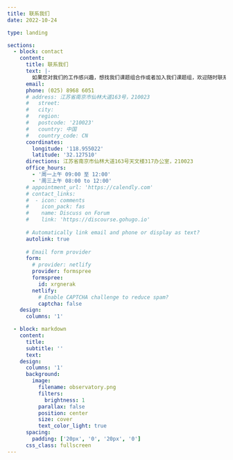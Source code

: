 ```yaml
---
title: 联系我们
date: 2022-10-24

type: landing

sections:
  - block: contact
    content:
      title: 联系我们
      text: |-
        如果您对我们的工作感兴趣，想找我们课题组合作或者加入我们课题组，欢迎随时联系我们。
      email: 
      phone: (025) 8968 6051
      # address: 江苏省南京市仙林大道163号，210023
      #   street: 
      #   city: 
      #   region: 
      #   postcode: '210023'
      #   country: 中国
      #   country_code: CN
      coordinates:
        longitude: '118.955022'
        latitude: '32.127510'
      directions: 江苏省南京市仙林大道163号天文楼317办公室，210023
      office_hours:
        - '周一上午 09:00 至 12:00'
        - '周三上午 08:00 to 12:00'
      # appointment_url: 'https://calendly.com'
      # contact_links:
      #  - icon: comments
      #    icon_pack: fas
      #    name: Discuss on Forum
      #    link: 'https://discourse.gohugo.io'
    
      # Automatically link email and phone or display as text?
      autolink: true
    
      # Email form provider
      form:
        # provider: netlify
        provider: formspree
        formspree:
          id: xrgnerak
        netlify:
          # Enable CAPTCHA challenge to reduce spam?
          captcha: false
    design:
      columns: '1'

  - block: markdown
    content:
      title:
      subtitle: ''
      text:
    design:
      columns: '1'
      background:
        image: 
          filename: observatory.png
          filters:
            brightness: 1
          parallax: false
          position: center
          size: cover
          text_color_light: true
      spacing:
        padding: ['20px', '0', '20px', '0']
      css_class: fullscreen
---
```




